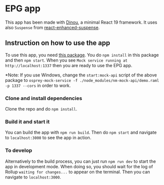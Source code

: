 # EPG app

This app has been made with [Dinou](https://dinou.dev), a minimal React 19 framework. It uses also `Suspense` from [react-enhanced-suspense](https://www.npmjs.com/package/react-enhanced-suspense).

## Instruction on how to use the app

To use this app, you need [this package](https://github.com/NoriginMedia/candidate-tester). You do `npm install` in this package and then `npm start`. When you see `Mock service running at http://localhost:1337` then you are ready to use the EPG app.

\*Note: If you use Windows, change the `start:mock-api` script of the above package to `osprey-mock-service -f ./node_modules/nm-mock-api/demo.raml -p 1337 --cors` in order to work.

### Clone and install dependencies

Clone the repo and do `npm install`.

### Build it and start it

You can build the app with `npm run build`. Then do `npm start` and navigate to `localhost:3000` to see the app in action.

### To develop

Alternatively to the build process, you can just run `npm run dev` to start the app in development mode. When doing so, you should wait for the log of Rollup `waiting for changes...` to appear on the terminal. Then you can navigate to `localhost:3000`.
